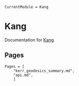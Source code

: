 ```@meta
CurrentModule = Kang
```
# Kang

Documentation for [Kang](https://github.com/dchang10/Kang.jl).

## Pages
```@index
Pages = [
    "kerr_geodesics_summary.md",
    "api.md",
    ]
```


